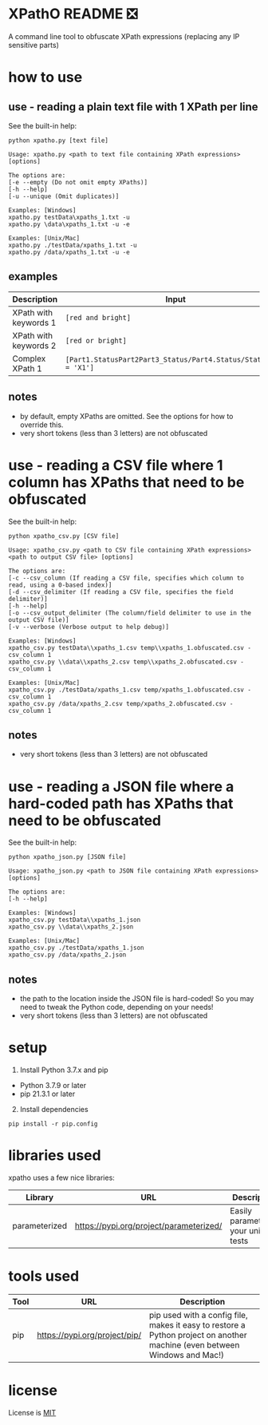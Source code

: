 # XPathO README :negative_squared_cross_mark:

A command line tool to obfuscate XPath expressions (replacing any IP sensitive parts)

# how to use

## use - reading a plain text file with 1 XPath per line

See the built-in help:

```
python xpatho.py [text file]
```

```
Usage: xpatho.py <path to text file containing XPath expressions> [options]

The options are:
[-e --empty (Do not omit empty XPaths)]
[-h --help]
[-u --unique (Omit duplicates)]

Examples: [Windows]
xpatho.py testData\xpaths_1.txt -u
xpatho.py \data\xpaths_1.txt -u -e

Examples: [Unix/Mac]
xpatho.py ./testData/xpaths_1.txt -u
xpatho.py /data/xpaths_1.txt -u -e
```

## examples

| Description | Input | Obfuscated Output |
|---|---|---|
| XPath with keywords 1 | `[red and bright]` | `[token_10001 and token_10000]` |
| XPath with keywords 2 | `[red or bright]` | `[token_10001 or token_10000]` |
| Complex XPath 1 | `[Part1.StatusPart2Part3_Status/Part4.Status/StatusCode = 'X1']` | `[token_10000.token_10004/token_10001.token_10002/token_10003 = 'X1']` |

## notes

- by default, empty XPaths are omitted. See the options for how to override this.
- very short tokens (less than 3 letters) are not obfuscated

# use - reading a CSV file where 1 column has XPaths that need to be obfuscated

See the built-in help:

```
python xpatho_csv.py [CSV file]
```

```
Usage: xpatho_csv.py <path to CSV file containing XPath expressions> <path to output CSV file> [options]

The options are:
[-c --csv_column (If reading a CSV file, specifies which column to read, using a 0-based index)]
[-d --csv_delimiter (If reading a CSV file, specifies the field delimiter)]
[-h --help]
[-o --csv_output_delimiter (The column/field delimiter to use in the output CSV file)]
[-v --verbose (Verbose output to help debug)]

Examples: [Windows]
xpatho_csv.py testData\\xpaths_1.csv temp\\xpaths_1.obfuscated.csv -csv_column 1
xpatho_csv.py \\data\\xpaths_2.csv temp\\xpaths_2.obfuscated.csv -csv_column 1

Examples: [Unix/Mac]
xpatho_csv.py ./testData/xpaths_1.csv temp/xpaths_1.obfuscated.csv -csv_column 1
xpatho_csv.py /data/xpaths_2.csv temp/xpaths_2.obfuscated.csv -csv_column 1
```

## notes

- very short tokens (less than 3 letters) are not obfuscated

# use - reading a JSON file where a hard-coded path has XPaths that need to be obfuscated

See the built-in help:

```
python xpatho_json.py [JSON file]
```

```
Usage: xpatho_json.py <path to JSON file containing XPath expressions> [options]

The options are:
[-h --help]

Examples: [Windows]
xpatho_csv.py testData\\xpaths_1.json
xpatho_csv.py \\data\\xpaths_2.json

Examples: [Unix/Mac]
xpatho_csv.py ./testData/xpaths_1.json
xpatho_csv.py /data/xpaths_2.json
```

## notes

- the path to the location inside the JSON file is hard-coded! So you may need to tweak the Python code, depending on your needs!
- very short tokens (less than 3 letters) are not obfuscated

# setup

1. Install Python 3.7.x and pip

- Python 3.7.9 or later
- pip 21.3.1 or later

2. Install dependencies

```
pip install -r pip.config
```

# libraries used

xpatho uses a few nice libraries:

| Library       | URL                                             | Description                                              |
| ------------- | ----------------------------------------------- | -------------------------------------------------------- |
| parameterized | https://pypi.org/project/parameterized/         | Easily parameterize your unit tests                      |

# tools used

| Tool | URL                           | Description                                                                                                               |
| ---- | ----------------------------- | ------------------------------------------------------------------------------------------------------------------------- |
| pip  | https://pypi.org/project/pip/ | pip used with a config file, makes it easy to restore a Python project on another machine (even between Windows and Mac!) |

# license

License is [MIT](./LICENSE)
